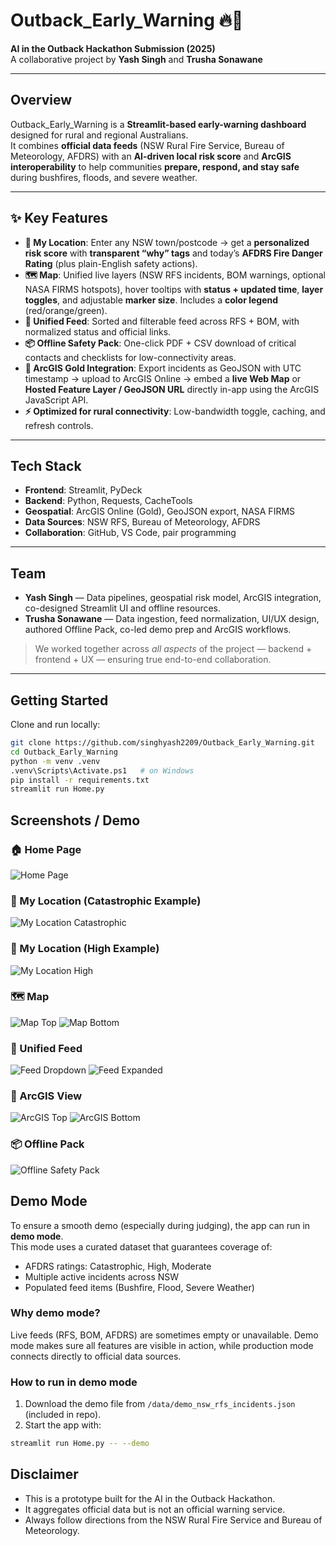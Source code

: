 # Outback_Early_Warning 🔥🌊

**AI in the Outback Hackathon Submission (2025)**  
A collaborative project by **Yash Singh** and **Trusha Sonawane**

---

## Overview
Outback_Early_Warning is a **Streamlit-based early-warning dashboard** designed for rural and regional Australians.  
It combines **official data feeds** (NSW Rural Fire Service, Bureau of Meteorology, AFDRS) with an **AI-driven local risk score** and **ArcGIS interoperability** to help communities **prepare, respond, and stay safe** during bushfires, floods, and severe weather.

---

## ✨ Key Features
- **📍 My Location**: Enter any NSW town/postcode → get a **personalized risk score** with **transparent “why” tags** and today’s **AFDRS Fire Danger Rating** (plus plain-English safety actions).
- **🗺️ Map**: Unified live layers (NSW RFS incidents, BOM warnings, optional NASA FIRMS hotspots), hover tooltips with **status + updated time**, **layer toggles**, and adjustable **marker size**. Includes a **color legend** (red/orange/green).
- **📰 Unified Feed**: Sorted and filterable feed across RFS + BOM, with normalized status and official links.
- **📦 Offline Safety Pack**: One-click PDF + CSV download of critical contacts and checklists for low-connectivity areas.
- **🧭 ArcGIS Gold Integration**: Export incidents as GeoJSON with UTC timestamp → upload to ArcGIS Online → embed a **live Web Map** or **Hosted Feature Layer / GeoJSON URL** directly in-app using the ArcGIS JavaScript API.
- **⚡ Optimized for rural connectivity**: Low-bandwidth toggle, caching, and refresh controls.

---

## Tech Stack
- **Frontend**: Streamlit, PyDeck  
- **Backend**: Python, Requests, CacheTools  
- **Geospatial**: ArcGIS Online (Gold), GeoJSON export, NASA FIRMS  
- **Data Sources**: NSW RFS, Bureau of Meteorology, AFDRS  
- **Collaboration**: GitHub, VS Code, pair programming  

---

## Team
- **Yash Singh** — Data pipelines, geospatial risk model, ArcGIS integration, co-designed Streamlit UI and offline resources.  
- **Trusha Sonawane** — Data ingestion, feed normalization, UI/UX design, authored Offline Pack, co-led demo prep and ArcGIS workflows.  

> We worked together across *all aspects* of the project — backend + frontend + UX — ensuring true end-to-end collaboration.

---

## Getting Started
Clone and run locally:

```bash
git clone https://github.com/singhyash2209/Outback_Early_Warning.git
cd Outback_Early_Warning
python -m venv .venv
.venv\Scripts\Activate.ps1   # on Windows
pip install -r requirements.txt
streamlit run Home.py
```
## Screenshots / Demo

### 🏠 Home Page
![Home Page](assets/home_page.png)

### 📍 My Location (Catastrophic Example)
![My Location Catastrophic](assets/my_location_catastropic_top.png)

### 📍 My Location (High Example)
![My Location High](assets/my_location_high_top.png)

### 🗺️ Map
![Map Top](assets/map_top.png)
![Map Bottom](assets/map_bottom.png)

### 📰 Unified Feed
![Feed Dropdown](assets/feed_dropdown.png)
![Feed Expanded](assets/feed_expanded_item.png)

### 🧭 ArcGIS View
![ArcGIS Top](assets/ArcGIS_top.png)
![ArcGIS Bottom](assets/ArcGIS_bottom.png)

### 📦 Offline Pack
![Offline Safety Pack](assets/offline_safety_pack.png)

## Demo Mode

To ensure a smooth demo (especially during judging), the app can run in **demo mode**.  
This mode uses a curated dataset that guarantees coverage of:

- AFDRS ratings: Catastrophic, High, Moderate
- Multiple active incidents across NSW
- Populated feed items (Bushfire, Flood, Severe Weather)

### Why demo mode?
Live feeds (RFS, BOM, AFDRS) are sometimes empty or unavailable. Demo mode makes sure all features are visible in action, while production mode connects directly to official data sources.

### How to run in demo mode
1. Download the demo file from `/data/demo_nsw_rfs_incidents.json` (included in repo).  
2. Start the app with:

```bash
streamlit run Home.py -- --demo
```

## Disclaimer

- This is a prototype built for the AI in the Outback Hackathon.
- It aggregates official data but is not an official warning service.
- Always follow directions from the NSW Rural Fire Service and Bureau of Meteorology.
